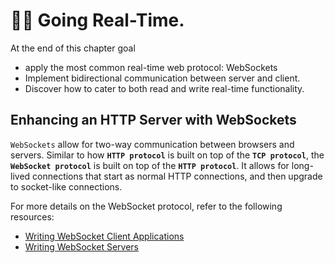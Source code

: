 # 💁‍♂️ Going Real-Time.

At the end of this chapter goal

- apply the most common real-time web protocol: WebSockets
- Implement bidirectional communication between server and client.
- Discover how to cater to both read and write real-time functionality.

## Enhancing an HTTP Server with WebSockets

`WebSockets` allow for two-way communication between browsers and servers. Similar to how **`HTTP protocol`** is built on top of the **`TCP protocol`**, the **`WebSocket protocol`** is built on top of the **`HTTP protocol`**. It allows for long-lived connections that start as normal HTTP connections, and then upgrade to socket-like connections.

For more details on the WebSocket protocol, refer to the following resources:
- [Writing WebSocket Client Applications](https://developer.mozilla.org/en-US/docs/Web/API/WebSockets_API/Writing_WebSocket_client_applications)
- [Writing WebSocket Servers](https://developer.mozilla.org/en-US/docs/Web/API/WebSockets_API/Writing_WebSocket_servers)